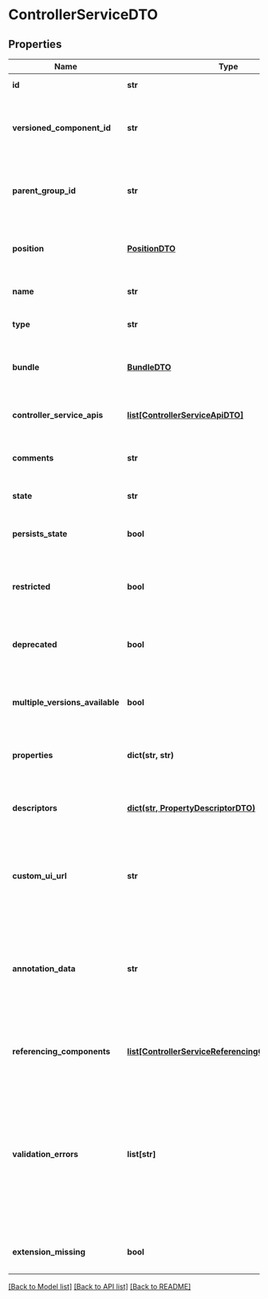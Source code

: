 # ControllerServiceDTO

## Properties
Name | Type | Description | Notes
------------ | ------------- | ------------- | -------------
**id** | **str** | The id of the component. | [optional] 
**versioned_component_id** | **str** | The ID of the corresponding component that is under version control | [optional] 
**parent_group_id** | **str** | The id of parent process group of this component if applicable. | [optional] 
**position** | [**PositionDTO**](PositionDTO.md) | The position of this component in the UI if applicable. | [optional] 
**name** | **str** | The name of the controller service. | [optional] 
**type** | **str** | The type of the controller service. | [optional] 
**bundle** | [**BundleDTO**](BundleDTO.md) | The details of the artifact that bundled this processor type. | [optional] 
**controller_service_apis** | [**list[ControllerServiceApiDTO]**](ControllerServiceApiDTO.md) | Lists the APIs this Controller Service implements. | [optional] 
**comments** | **str** | The comments for the controller service. | [optional] 
**state** | **str** | The state of the controller service. | [optional] 
**persists_state** | **bool** | Whether the controller service persists state. | [optional] 
**restricted** | **bool** | Whether the controller service requires elevated privileges. | [optional] 
**deprecated** | **bool** | Whether the ontroller service has been deprecated. | [optional] 
**multiple_versions_available** | **bool** | Whether the controller service has multiple versions available. | [optional] 
**properties** | **dict(str, str)** | The properties of the controller service. | [optional] 
**descriptors** | [**dict(str, PropertyDescriptorDTO)**](PropertyDescriptorDTO.md) | The descriptors for the controller service properties. | [optional] 
**custom_ui_url** | **str** | The URL for the controller services custom configuration UI if applicable. | [optional] 
**annotation_data** | **str** | The annotation for the controller service. This is how the custom UI relays configuration to the controller service. | [optional] 
**referencing_components** | [**list[ControllerServiceReferencingComponentEntity]**](ControllerServiceReferencingComponentEntity.md) | All components referencing this controller service. | [optional] 
**validation_errors** | **list[str]** | The validation errors from the controller service. These validation errors represent the problems with the controller service that must be resolved before it can be enabled. | [optional] 
**extension_missing** | **bool** | Whether the underlying extension is missing. | [optional] 

[[Back to Model list]](../nifiDocs.md#documentation-for-models) [[Back to API list]](../nifiDocs.md#documentation-for-api-endpoints) [[Back to README]](../nifiDocs.md)



